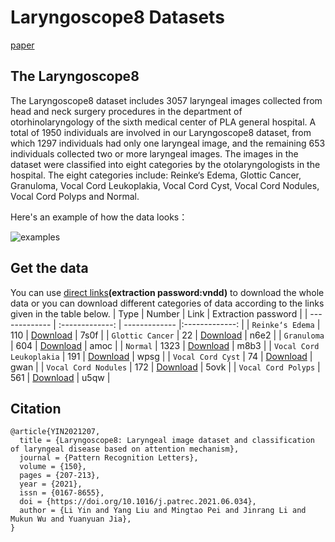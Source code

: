 # Laryngoscope8 Datasets
[paper](https://www.sciencedirect.com/science/article/pii/S0167865521002646?via%3Dihub)

## The Laryngoscope8

The Laryngoscope8 dataset includes 3057 laryngeal images collected from head and neck surgery procedures in the department of otorhinolaryngology of the sixth medical center of PLA general hospital. A total of 1950 individuals are involved in our Laryngoscope8 dataset, from which 1297 individuals had only one laryngeal image, and the remaining 653 individuals collected two or more laryngeal images. The images in the dataset were classified into eight categories by the otolaryngologists in the hospital. The eight categories include: Reinke‘s Edema, Glottic Cancer, Granuloma, Vocal Cord Leukoplakia, Vocal Cord Cyst, Vocal Cord Nodules, Vocal Cord Polyps and Normal. 

Here's an example of how the data looks：

![examples](https://github.com/greenyin/Laryngoscope8/blob/master/images/image_examples.png?raw=true)

## Get the data
You can use [direct links](https://pan.baidu.com/s/14gNhmRZ4LMRlzO5KucSJRw)**(extraction password:vndd)** to download the whole data or you can download different categories of data according to the links given in the table below. 
| Type  | Number | Link | Extraction password |
| ------------- | :-------------: | ------------- |:-------------: |
|   `Reinke‘s Edema`          | 110  | [Download](https://pan.baidu.com/s/1Cc0_s9cTjNShwC0bI4w_xQ)  | 7s0f |
|   `Glottic Cancer`          | 22   | [Download](https://pan.baidu.com/s/1Ku0kvXdH90Vr0LO_59nn6w)  | n6e2 |
|   `Granuloma`               | 604  | [Download](https://pan.baidu.com/s/1GwoaHXRwE1VemDz7T8lytA)  | amoc |
|   `Normal`                  | 1323 | [Download](https://pan.baidu.com/s/1ZmSKun3fzAJrJtRc7cs5uA)  | m8b3 |
|   `Vocal Cord Leukoplakia`  | 191  | [Download](https://pan.baidu.com/s/1LhwlGUj_RVbw0wTnZ4SiJg)  | wpsg |
|   `Vocal Cord Cyst`         | 74   | [Download](https://pan.baidu.com/s/11weyk-R2AU7VfBuhxbYAzg)  | gwan |
|   `Vocal Cord Nodules`      | 172  | [Download](https://pan.baidu.com/s/1g8Txr5EsY4kEmGfHIWs39Q)  | 5ovk |
|   `Vocal Cord Polyps`       | 561  | [Download](https://pan.baidu.com/s/18QJCam7tcpREXqyw5tgoRA)  | u5qw |

## Citation
```
@article{YIN2021207,
  title = {Laryngoscope8: Laryngeal image dataset and classification of laryngeal disease based on attention mechanism},
  journal = {Pattern Recognition Letters},
  volume = {150},
  pages = {207-213},
  year = {2021},
  issn = {0167-8655},
  doi = {https://doi.org/10.1016/j.patrec.2021.06.034},
  author = {Li Yin and Yang Liu and Mingtao Pei and Jinrang Li and Mukun Wu and Yuanyuan Jia},
}
```
